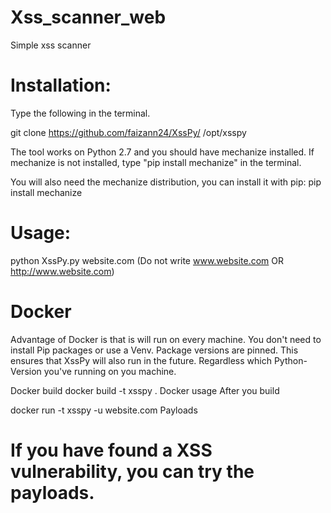 # Xss_scanner_web
Simple xss scanner

# Installation:
Type the following in the terminal.

git clone https://github.com/faizann24/XssPy/ /opt/xsspy

The tool works on Python 2.7 and you should have mechanize installed. If mechanize is not installed, type "pip install mechanize" in the terminal.

You will also need the mechanize distribution, you can install it with pip: pip install mechanize

# Usage:
python XssPy.py website.com (Do not write www.website.com OR http://www.website.com)

# Docker
Advantage of Docker is that is will run on every machine. You don't need to install Pip packages or use a Venv. Package versions are pinned. This ensures that XssPy will also run in the future. Regardless which Python-Version you've running on you machine.

Docker build
docker build -t xsspy .
Docker usage
After you build

docker run -t xsspy -u website.com
Payloads
# If you have found a XSS vulnerability, you can try the payloads.
